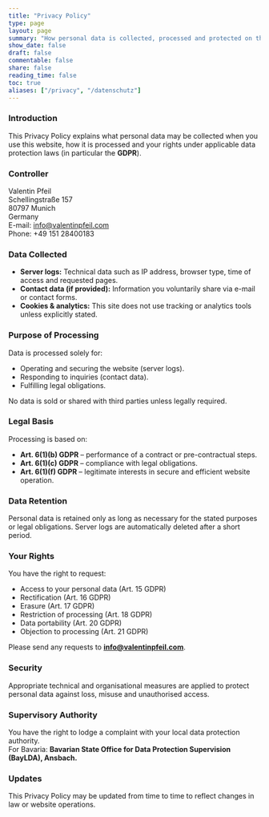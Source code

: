 ```yaml
---
title: "Privacy Policy"
type: page
layout: page
summary: "How personal data is collected, processed and protected on this website."
show_date: false
draft: false
commentable: false
share: false
reading_time: false
toc: true
aliases: ["/privacy", "/datenschutz"]
---
```


### Introduction
This Privacy Policy explains what personal data may be collected when you use this website, how it is processed and your rights under applicable data protection laws (in particular the **GDPR**).

### Controller
Valentin Pfeil  
Schellingstraße 157  
80797 Munich  
Germany  
E-mail: info@valentinpfeil.com  
Phone: +49 151 28400183

### Data Collected
- **Server logs:** Technical data such as IP address, browser type, time of access and requested pages.  
- **Contact data (if provided):** Information you voluntarily share via e-mail or contact forms.  
- **Cookies & analytics:** This site does not use tracking or analytics tools unless explicitly stated.

### Purpose of Processing
Data is processed solely for:  
- Operating and securing the website (server logs).  
- Responding to inquiries (contact data).  
- Fulfilling legal obligations.  

No data is sold or shared with third parties unless legally required.

### Legal Basis
Processing is based on:  
- **Art. 6(1)(b) GDPR** – performance of a contract or pre-contractual steps.  
- **Art. 6(1)(c) GDPR** – compliance with legal obligations.  
- **Art. 6(1)(f) GDPR** – legitimate interests in secure and efficient website operation.  

### Data Retention
Personal data is retained only as long as necessary for the stated purposes or legal obligations. Server logs are automatically deleted after a short period.

### Your Rights
You have the right to request:  
- Access to your personal data (Art. 15 GDPR)  
- Rectification (Art. 16 GDPR)  
- Erasure (Art. 17 GDPR)  
- Restriction of processing (Art. 18 GDPR)  
- Data portability (Art. 20 GDPR)  
- Objection to processing (Art. 21 GDPR)  

Please send any requests to **info@valentinpfeil.com**.

### Security
Appropriate technical and organisational measures are applied to protect personal data against loss, misuse and unauthorised access.

### Supervisory Authority
You have the right to lodge a complaint with your local data protection authority.  
For Bavaria: **Bavarian State Office for Data Protection Supervision (BayLDA), Ansbach.**

### Updates
This Privacy Policy may be updated from time to time to reflect changes in law or website operations.